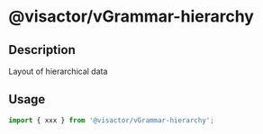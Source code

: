 # @visactor/vGrammar-hierarchy

## Description

Layout of hierarchical data

## Usage

```typescript
import { xxx } from '@visactor/vGrammar-hierarchy';
```
